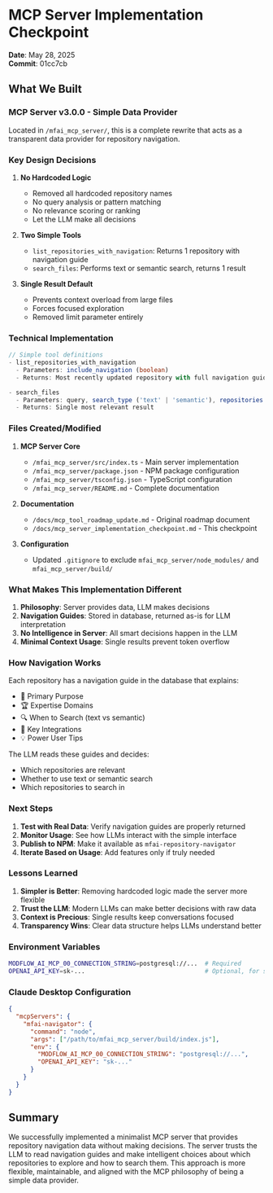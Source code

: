 # MCP Server Implementation Checkpoint

**Date**: May 28, 2025  
**Commit**: 01cc7cb

## What We Built

### MCP Server v3.0.0 - Simple Data Provider
Located in `/mfai_mcp_server/`, this is a complete rewrite that acts as a transparent data provider for repository navigation.

### Key Design Decisions

1. **No Hardcoded Logic**
   - Removed all hardcoded repository names
   - No query analysis or pattern matching
   - No relevance scoring or ranking
   - Let the LLM make all decisions

2. **Two Simple Tools**
   - `list_repositories_with_navigation`: Returns 1 repository with navigation guide
   - `search_files`: Performs text or semantic search, returns 1 result

3. **Single Result Default**
   - Prevents context overload from large files
   - Forces focused exploration
   - Removed limit parameter entirely

### Technical Implementation

```typescript
// Simple tool definitions
- list_repositories_with_navigation
  - Parameters: include_navigation (boolean)
  - Returns: Most recently updated repository with full navigation guide

- search_files
  - Parameters: query, search_type ('text' | 'semantic'), repositories (optional)
  - Returns: Single most relevant result
```

### Files Created/Modified

1. **MCP Server Core**
   - `/mfai_mcp_server/src/index.ts` - Main server implementation
   - `/mfai_mcp_server/package.json` - NPM package configuration
   - `/mfai_mcp_server/tsconfig.json` - TypeScript configuration
   - `/mfai_mcp_server/README.md` - Complete documentation

2. **Documentation**
   - `/docs/mcp_tool_roadmap_update.md` - Original roadmap document
   - `/docs/mcp_server_implementation_checkpoint.md` - This checkpoint

3. **Configuration**
   - Updated `.gitignore` to exclude `mfai_mcp_server/node_modules/` and `mfai_mcp_server/build/`

### What Makes This Implementation Different

1. **Philosophy**: Server provides data, LLM makes decisions
2. **Navigation Guides**: Stored in database, returned as-is for LLM interpretation
3. **No Intelligence in Server**: All smart decisions happen in the LLM
4. **Minimal Context Usage**: Single results prevent token overflow

### How Navigation Works

Each repository has a navigation guide in the database that explains:
- 🎯 Primary Purpose
- 🏆 Expertise Domains  
- 🔍 When to Search (text vs semantic)
- 🤝 Key Integrations
- 💡 Power User Tips

The LLM reads these guides and decides:
- Which repositories are relevant
- Whether to use text or semantic search
- Which repositories to search in

### Next Steps

1. **Test with Real Data**: Verify navigation guides are properly returned
2. **Monitor Usage**: See how LLMs interact with the simple interface
3. **Publish to NPM**: Make it available as `mfai-repository-navigator`
4. **Iterate Based on Usage**: Add features only if truly needed

### Lessons Learned

1. **Simpler is Better**: Removing hardcoded logic made the server more flexible
2. **Trust the LLM**: Modern LLMs can make better decisions with raw data
3. **Context is Precious**: Single results keep conversations focused
4. **Transparency Wins**: Clear data structure helps LLMs understand better

### Environment Variables

```bash
MODFLOW_AI_MCP_00_CONNECTION_STRING=postgresql://...  # Required
OPENAI_API_KEY=sk-...                                 # Optional, for semantic search
```

### Claude Desktop Configuration

```json
{
  "mcpServers": {
    "mfai-navigator": {
      "command": "node",
      "args": ["/path/to/mfai_mcp_server/build/index.js"],
      "env": {
        "MODFLOW_AI_MCP_00_CONNECTION_STRING": "postgresql://...",
        "OPENAI_API_KEY": "sk-..."
      }
    }
  }
}
```

## Summary

We successfully implemented a minimalist MCP server that provides repository navigation data without making decisions. The server trusts the LLM to read navigation guides and make intelligent choices about which repositories to explore and how to search them. This approach is more flexible, maintainable, and aligned with the MCP philosophy of being a simple data provider.
